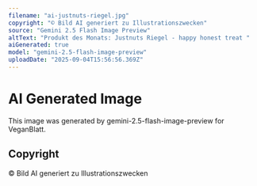 ```yaml
---
filename: "ai-justnuts-riegel.jpg"
copyright: "© Bild AI generiert zu Illustrationszwecken"
source: "Gemini 2.5 Flash Image Preview"
altText: "Produkt des Monats: Justnuts Riegel - happy honest treat "
aiGenerated: true
model: "gemini-2.5-flash-image-preview"
uploadDate: "2025-09-04T15:56:56.369Z"
---
```


# AI Generated Image

This image was generated by gemini-2.5-flash-image-preview for VeganBlatt.

## Copyright
© Bild AI generiert zu Illustrationszwecken
